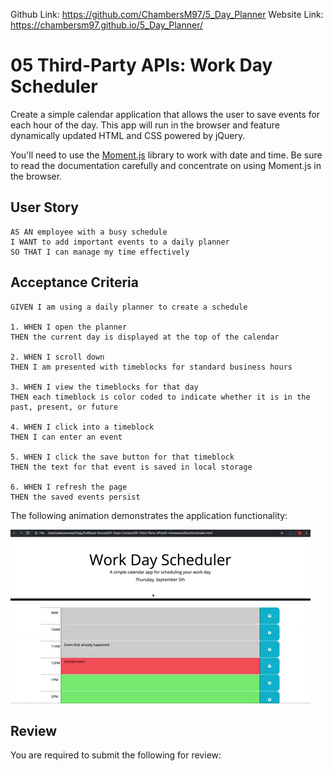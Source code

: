 Github Link: https://github.com/ChambersM97/5_Day_Planner
Website Link:  https://chambersm97.github.io/5_Day_Planner/


# 05 Third-Party APIs: Work Day Scheduler

Create a simple calendar application that allows the user to save events for each hour of the day.
This app will run in the browser and
feature dynamically updated HTML and CSS powered by jQuery.

You'll need to use the [Moment.js](https://momentjs.com/) library to work with date and time.
Be sure to read the documentation carefully and concentrate on using Moment.js in the browser.

## User Story

```
AS AN employee with a busy schedule
I WANT to add important events to a daily planner
SO THAT I can manage my time effectively
```

## Acceptance Criteria

```
GIVEN I am using a daily planner to create a schedule

1. WHEN I open the planner
THEN the current day is displayed at the top of the calendar

2. WHEN I scroll down
THEN I am presented with timeblocks for standard business hours

3. WHEN I view the timeblocks for that day
THEN each timeblock is color coded to indicate whether it is in the past, present, or future

4. WHEN I click into a timeblock
THEN I can enter an event

5. WHEN I click the save button for that timeblock
THEN the text for that event is saved in local storage

6. WHEN I refresh the page
THEN the saved events persist
```

The following animation demonstrates the application functionality:

![day planner demo](./Assets/05-third-party-apis-homework-demo.gif)

## Review

You are required to submit the following for review:

<!-- * The URL of the deployed application.  -->

<!-- * The URL of the GitHub repository. Give the repository a unique name and include a README describing the project.

- - -
© 2019 Trilogy Education Services, a 2U, Inc. brand. All Rights Reserved. -->
